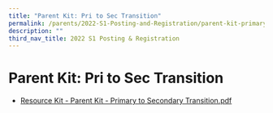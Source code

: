 ```yaml
---
title: "Parent Kit: Pri to Sec Transition"
permalink: /parents/2022-S1-Posting-and-Registration/parent-kit-primary-to-secondary-transition
description: ""
third_nav_title: 2022 S1 Posting & Registration
---
```

# **Parent Kit: Pri to Sec Transition**

* [Resource Kit - Parent Kit - Primary to Secondary Transition.pdf](/files/Resource%20Kit%20-%20Parent%20Kit%20-%20Primary%20to%20Secondary%20Transition.pdf)